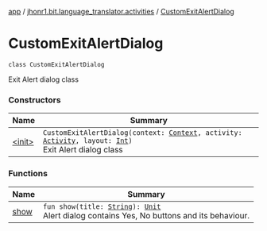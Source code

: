 [app](../../index.md) / [jhonr1.bit.language_translator.activities](../index.md) / [CustomExitAlertDialog](./index.md)

# CustomExitAlertDialog

`class CustomExitAlertDialog`

Exit Alert dialog class

### Constructors

| Name | Summary |
|---|---|
| [&lt;init&gt;](-init-.md) | `CustomExitAlertDialog(context: `[`Context`](https://developer.android.com/reference/android/content/Context.html)`, activity: `[`Activity`](https://developer.android.com/reference/android/app/Activity.html)`, layout: `[`Int`](https://kotlinlang.org/api/latest/jvm/stdlib/kotlin/-int/index.html)`)`<br>Exit Alert dialog class |

### Functions

| Name | Summary |
|---|---|
| [show](show.md) | `fun show(title: `[`String`](https://kotlinlang.org/api/latest/jvm/stdlib/kotlin/-string/index.html)`): `[`Unit`](https://kotlinlang.org/api/latest/jvm/stdlib/kotlin/-unit/index.html)<br>Alert dialog contains Yes, No buttons and its behaviour. |
